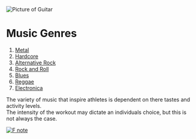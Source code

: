 <!DOCTYPE html>
<html>
<head>
  <title>Starter</title>
  </head>
  <img
src="https://encrypted-tbn0.gstatic.com/images?q=tbn:ANd9GcTggsg0mewld32cytvZBG_Xufd5CV3kDnUFeMlpryQKDcWq9w6o"
alt="Picture of Guitar"/>       
     
  <h1>Music Genres</h1>
    <ol>
      <li><a href="https://en.wikipedia.org/wiki/Heavy_metal_music/" 
             target="_blank">
        Metal 
        </a></li>
      <li><a href="https://en.wikipedia.org/wiki/Hardcore#Music"
             target="_blank">               Hardcore</a></li>
      <li><a
href="https://en.wikipedia.org/wiki/Alternative_rock"
             target="_blank">
        Alternative Rock</a></li>
      <li><a
href="https://en.wikipedia.org/wiki/Rock_and_Roll_Music"
             target="_blank">
        Rock and Roll</a></li>
      <li><a
href="https://en.wikipedia.org/wiki/Blues"
             target="_blank">             Blues</a></li>
      <li><a
href="https://en.wikipedia.org/wiki/Reggae"
             target="_blank">             Reggae</a></li>
      <li><a
href="https://en.wikipedia.org/wiki/Electronica"
             target="_blank">             Electronica</a></li>
    </ol>  
<body>
  <p>The variety of music that inspire athletes is dependent on there tastes and activity levels. <br/>The intensity of the workout may dictate an individuals choice, but this is not always the case.</p>
  <a
href="https://en.wikipedia.org/wiki/F_(musical_note)"
target="_blank"
alt="f note"><img
src="https://encrypted-tbn0.gstatic.com/images?q=tbn:ANd9GcRvNo1ounvC4XORmaWt5Vd03CvzmF5Jas-uZPEMr1Pw5WCf4VIx3Q"
                  alt="F note"/></a>       

</body> 
</html>
